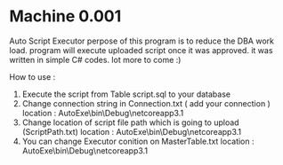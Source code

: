 # Machine 0.001
Auto Script Executor
perpose of this program is to reduce the DBA work load. program will execute uploaded script once it was approved. it was written in simple C# codes. lot more to come :) 

How to use :
1. Execute the script from Table script.sql to your database
2. Change connection string in Connection.txt ( add your connection ) location : AutoExe\bin\Debug\netcoreapp3.1
3. Change location of script file path which is going to upload (ScriptPath.txt) location : AutoExe\bin\Debug\netcoreapp3.1
4. You can change Executor conition on MasterTable.txt location : AutoExe\bin\Debug\netcoreapp3.1


